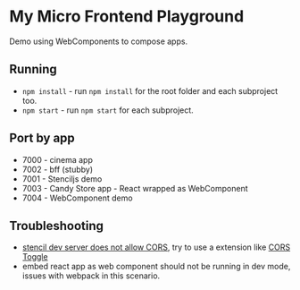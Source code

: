 # My Micro Frontend Playground

Demo using WebComponents to compose apps.

## Running

* `npm install` - run `npm install` for the root folder and each subproject too.
* `npm start` - run `npm start` for each subproject.

## Port by app

* 7000 - cinema app
* 7002 - bff (stubby)
* 7001 - Stenciljs demo
* 7003 - Candy Store app - React wrapped as WebComponent
* 7004 - WebComponent demo

## Troubleshooting

* [stencil dev server does not allow CORS](https://github.com/ionic-team/stencil-dev-server/pull/27<Paste>),
try to use a extension like
[CORS Toggle](https://chrome.google.com/webstore/detail/cors-toggle/jioikioepegflmdnbocfhgmpmopmjkim)
* embed react app as web component should not be running in dev mode, issues
with webpack in this scenario.
